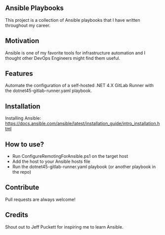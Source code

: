 ## Ansible Playbooks
This project is a collection of Ansible playbooks that I have written throughout my career. 

## Motivation
Ansible is one of my favorite tools for infrastructure automation and I thought other DevOps Engineers might find them useful.

## Features
Automate the configuration of a self-hosted .NET 4.X GitLab Runner with the dotnet45-gitlab-runner.yaml playbook.

## Installation
Installing Ansible: https://docs.ansible.com/ansible/latest/installation_guide/intro_installation.html

## How to use?
- Run ConfigureRemotingForAnsible.ps1 on the target host
- Add the host to your Ansible hosts file
- Run the dotnet45-gitlab-runner.yaml playbook (or another playbook in the repo)

## Contribute
Pull requests are always welcome!

## Credits
Shout out to Jeff Puckett for inspiring me to learn Ansible.
